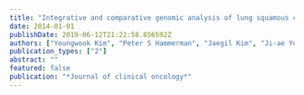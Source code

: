 ```yaml
---
title: "Integrative and comparative genomic analysis of lung squamous cell carcinomas in East Asian patients"
date: 2014-01-01
publishDate: 2019-06-12T21:22:58.856592Z
authors: ["Youngwook Kim", "Peter S Hammerman", "Jaegil Kim", "Ji-ae Yoon", "Yoomi Lee", "Jong-Mu Sun", "Matthew D Wilkerson", "Chandra Sekhar Pedamallu", "Kristian Cibulskis", "Yeong Kyung Yoo", " others"]
publication_types: ["2"]
abstract: ""
featured: false
publication: "*Journal of clinical oncology*"
---
```


